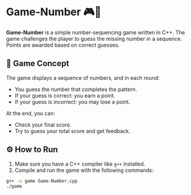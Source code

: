 # Game-Number 🎮🔢

**Game-Number** is a simple number-sequencing game written in C++. The game challenges the player to guess the missing number in a sequence. Points are awarded based on correct guesses.

## 🧠 Game Concept

The game displays a sequence of numbers, and in each round:
- You guess the number that completes the pattern.
- If your guess is correct: you earn a point.
- If your guess is incorrect: you may lose a point.

At the end, you can:
- Check your final score.
- Try to guess your total score and get feedback.

## ⚙️ How to Run

1. Make sure you have a C++ compiler like `g++` installed.
2. Compile and run the game with the following commands:

```bash
g++ -o game Game-Number.cpp
./game
